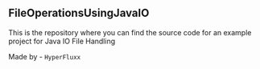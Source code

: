 ## FileOperationsUsingJavaIO
This is the repository where you can find the source code for an example project for Java IO File Handling

Made by - `HyperFluxx`
